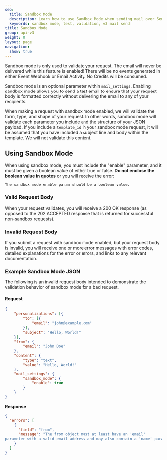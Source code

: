 ```yaml
---
seo:
  title: Sandbox Mode
  description: Learn how to use Sandbox Mode when sending mail over SendGrid's Web API v3.
  keywords: sandbox mode, test, validation, v3 mail send
title: Sandbox Mode
group: api-v3
weight: 0
layout: page
navigation:
  show: true
---
```



<call-out>

Sandbox mode is only used to validate your request. The email will never be delivered while this feature is enabled!
There will be no events generated in either Event Webhook or Email Activity. No Credits will be consumed.

</call-out>

Sandbox mode is an optional parameter within `mail_settings`. Enabling sandbox mode allows you to send a test email to ensure that your request body is formatted correctly without delivering the email to any of your recipients.

When making a request with sandbox mode enabled, we will validate the form, type, and shape of your request. In other words, sandbox mode will validate each parameter you include and the structure of your JSON payload. If you include a `template_id` in your sandbox mode request, it will be assumed that you have included a subject line and body within the template. We will not validate this content.

## Using Sandbox Mode

<call-out type="warning">

When using sandbox mode, you must include the "enable" parameter, and it must be given a boolean value of either true or false. **Do not enclose the boolean value in quotes** or you will receive the error:

`The sandbox mode enable param should be a boolean value.`

</call-out>

### Valid Request Body

When your request validates, you will receive a 200 OK response (as opposed to the 202 ACCEPTED response that is returned for successful non-sandbox requests).

### Invalid Request Body

If you submit a request with sandbox mode enabled, but your request body is invalid, you will receive one or more error messages with error codes, detailed explanations for the error or errors, and links to any relevant documentation.

### Example Sandbox Mode JSON

The following is an invalid request body intended to demonstrate the validation behavior of sandbox mode for a bad request.

#### Request

```json
{
	"personalizations": [{
		"to": [{
			"email": "john@example.com"
		}],
		"subject": "Hello, World!"
	}],
	"from": {
		"email": "John Doe"
	},
	"content": {
		"type": "text",
		"value": "Hello, World!"
	},
	"mail_settings": {
		"sandbox_mode": {
			"enable": true
		}
	}
}
```

**Response**

```json
{
  "errors": [
    {
      "field": "from",
      "message": "The from object must at least have an 'email'
parameter with a valid email address and may also contain a 'name' parameter. e.g. {"email": "example@example.com"} or {"email": "example@example.com", "name": "Example Recipient"}"
    }
  ]
}
```
